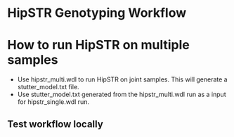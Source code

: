 # HipSTR Genotyping Workflow

# How to run HipSTR on multiple samples
  * Use hipstr_multi.wdl to run HipSTR on joint samples. This will generate a stutter_model.txt file.
  * Use stutter_model.txt generated from the hipstr_multi.wdl run as a input for hipstr_single.wdl run.

## Test workflow locally

